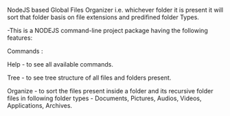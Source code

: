 NodeJS based Global Files Organizer i.e. whichever folder it is present it will sort that folder basis on file extensions and predifined folder Types.

-This is a NODEJS command-line project package having the following features:

Commands :

Help - to see all available commands.

Tree - to see tree structure of all files and folders present.

Organize - to sort the files present inside a folder and its recursive folder files in following folder types - Documents, Pictures, Audios, Videos, Applications, Archives.
